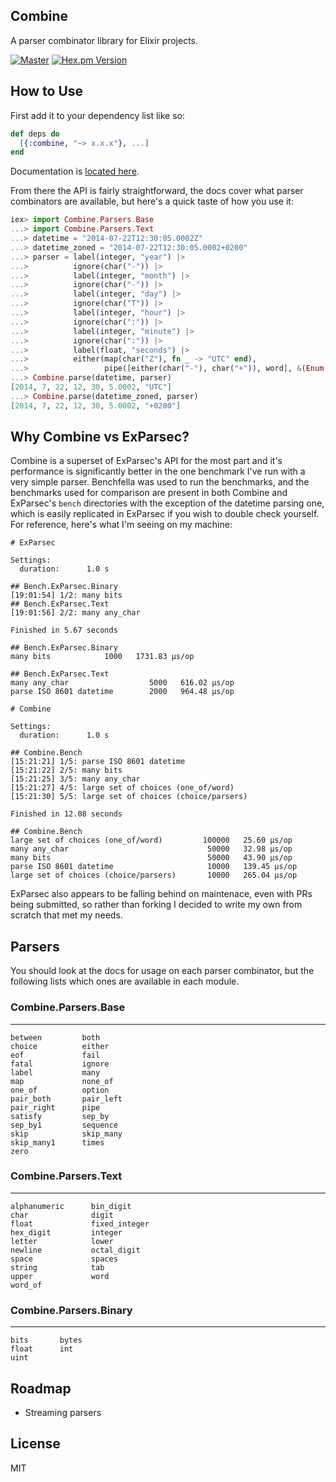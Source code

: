 ## Combine

A parser combinator library for Elixir projects.

[![Master](https://travis-ci.org/bitwalker/combine.svg?branch=master)](https://travis-ci.org/bitwalker/combine)
[![Hex.pm Version](http://img.shields.io/hexpm/v/combine.svg?style=flat)](https://hex.pm/packages/combine)

## How to Use

First add it to your dependency list like so:

```elixir
def deps do
  [{:combine, "~> x.x.x"}, ...]
end
```

Documentation is [located here](http://hexdocs.pm/combine/0.2.0/).

From there the API is fairly straightforward, the docs cover what
parser combinators are available, but here's a quick taste of how you
use it:

```elixir
iex> import Combine.Parsers.Base
...> import Combine.Parsers.Text
...> datetime = "2014-07-22T12:30:05.0002Z"
...> datetime_zoned = "2014-07-22T12:30:05.0002+0200"
...> parser = label(integer, "year") |>
...>          ignore(char("-")) |>
...>          label(integer, "month") |>
...>          ignore(char("-")) |>
...>          label(integer, "day") |>
...>          ignore(char("T")) |>
...>          label(integer, "hour") |>
...>          ignore(char(":")) |>
...>          label(integer, "minute") |>
...>          ignore(char(":")) |>
...>          label(float, "seconds") |>
...>          either(map(char("Z"), fn _ -> "UTC" end),
...>                 pipe([either(char("-"), char("+")), word], &(Enum.join(&1))))
...> Combine.parse(datetime, parser)
[2014, 7, 22, 12, 30, 5.0002, "UTC"]
...> Combine.parse(datetime_zoned, parser)
[2014, 7, 22, 12, 30, 5.0002, "+0200"]
```

## Why Combine vs ExParsec?

Combine is a superset of ExParsec's API for the most part and it's performance is significantly
better in the one benchmark I've run with a very simple parser. Benchfella was used to run the
benchmarks, and the benchmarks used for comparison are present in both Combine and ExParsec's
`bench` directories with the exception of the datetime parsing one, which is easily replicated
in ExParsec if you wish to double check yourself. For reference, here's what I'm seeing on my machine:

```
# ExParsec

Settings:
  duration:      1.0 s

## Bench.ExParsec.Binary
[19:01:54] 1/2: many bits
## Bench.ExParsec.Text
[19:01:56] 2/2: many any_char

Finished in 5.67 seconds

## Bench.ExParsec.Binary
many bits            1000   1731.83 µs/op

## Bench.ExParsec.Text
many any_char                  5000   616.02 µs/op
parse ISO 8601 datetime        2000   964.48 µs/op

# Combine

Settings:
  duration:      1.0 s

## Combine.Bench
[15:21:21] 1/5: parse ISO 8601 datetime
[15:21:22] 2/5: many bits
[15:21:25] 3/5: many any_char
[15:21:27] 4/5: large set of choices (one_of/word)
[15:21:30] 5/5: large set of choices (choice/parsers)

Finished in 12.08 seconds

## Combine.Bench
large set of choices (one_of/word)         100000   25.60 µs/op
many any_char                               50000   32.98 µs/op
many bits                                   50000   43.90 µs/op
parse ISO 8601 datetime                     10000   139.45 µs/op
large set of choices (choice/parsers)       10000   265.04 µs/op
```

ExParsec also appears to be falling behind on maintenace, even with PRs being submitted,
so rather than forking I decided to write my own from scratch that met my needs.

## Parsers

You should look at the docs for usage on each parser combinator, but the following
lists which ones are available in each module.

### Combine.Parsers.Base
--------
```
between         both
choice          either
eof             fail
fatal           ignore
label           many
map             none_of
one_of          option
pair_both       pair_left
pair_right      pipe
satisfy         sep_by
sep_by1         sequence
skip            skip_many
skip_many1      times
zero
```

### Combine.Parsers.Text
--------
```
alphanumeric      bin_digit
char              digit
float             fixed_integer
hex_digit         integer
letter            lower
newline           octal_digit
space             spaces
string            tab
upper             word
word_of
```

### Combine.Parsers.Binary
--------
```
bits       bytes
float      int
uint
```

## Roadmap

- Streaming parsers

## License

MIT
